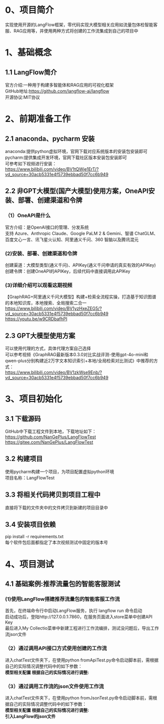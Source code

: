 # 0、项目简介
实现使用开源的LangFlow框架，零代码实现大模型相关应用如流量包体检智能客服、RAG应用等，并使用两种方式将创建的工作流集成到自己的项目中                                                   


# 1、基础概念
## 1.1 LangFlow简介  
官方介绍:一种用于构建多智能体和RAG应用的可视化框架                                 
GitHub地址:https://github.com/langflow-ai/langflow                           
开源协议:MIT协议                      


# 2、前期准备工作
## 2.1 anaconda、pycharm 安装   
anaconda:提供python虚拟环境，官网下载对应系统版本的安装包安装即可              
pycharm:提供集成开发环境，官网下载社区版本安装包安装即可            
可参考如下视频进行安装：              
https://www.bilibili.com/video/BV1tQWje1ErT/?vd_source=30acb5331e4f5739ebbad50f7cc6b949                     

## 2.2 非GPT大模型(国产大模型)使用方案，OneAPI安装、部署、创建渠道和令牌 
### （1）OneAPI是什么
官方介绍：是OpenAI接口的管理、分发系统             
支持 Azure、Anthropic Claude、Google PaLM 2 & Gemini、智谱 ChatGLM、百度文心一言、讯飞星火认知、阿里通义千问、360 智脑以及腾讯混元             
### (2)安装、部署、创建渠道和令牌   
创建渠道：大模型类型(通义千问)、APIKey(通义千问申请的真实有效的APIKey)                 
创建令牌：创建OneAPI的APIKey，后续代码中直接调用此APIKey                
### (3)详细介绍可以观看这期视频 
【GraphRAG+阿里通义千问大模型】构建+检索全流程实操，打造基于知识图谱的本地知识库，本地搜索、全局搜索二合一          
https://www.bilibili.com/video/BV1yzHxeZEG5/?vd_source=30acb5331e4f5739ebbad50f7cc6b949            
https://youtu.be/w9CRDbafhPI                 

## 2.3 GPT大模型使用方案            
可以使用代理的方式，具体代理方案自己选择                          
可以参考视频《GraphRAG最新版本0.3.0对比实战评测-使用gpt-4o-mini和qwen-plus分别构建近2万字文本知识索引+本地/全局检索对比测试》中推荐的方式：                      
https://www.bilibili.com/video/BV1zkWse9Enb/?vd_source=30acb5331e4f5739ebbad50f7cc6b949                           
                            

# 3、项目初始化
## 3.1 下载源码
GitHub中下载工程文件到本地，下载地址如下：                
https://github.com/NanGePlus/LangFlowTest          
https://gitee.com/NanGePlus/LangFlowTest   

## 3.2 构建项目
使用pycharm构建一个项目，为项目配置虚拟python环境               
项目名称：LangFlowTest                 

## 3.3 将相关代码拷贝到项目工程中           
直接将下载的文件夹中的文件拷贝到新建的项目目录中               

## 3.4 安装项目依赖          
pip install -r requirements.txt            
每个软件包后面都指定了本次视频测试中固定的版本号           

# 4、项目测试          
## 4.1 基础案例:推荐流量包的智能客服测试
### (1)使用LangFlow搭建推荐流量包的智能客服工作流
首先，在终端命令行中启动LangFlow服务，执行 langflow run 命令启动                   
启动成功后，登陆http://127.0.0.1:7860，在服务页面进入store菜单中创建API Key                            
最后进入My Collectio菜单中新建工程进行工作流编排，测试没问题后，导出工作流json文件                     

### （2）通过调用API接口方式使用创建的工作流
进入chatTest文件夹下，在使用python fromApiTest.py命令启动脚本前，需根据自己的实际情况调整代码中的如下参数：                        
**模型相关配置 根据自己的实际情况进行调整:**                            

### （3）通过调用工作流的json文件使用工作流
进入chatTest文件夹下，在使用python fromJsonTest.py命令启动脚本前，需根据自己的实际情况调整代码中的如下参数：                             
**模型相关配置 根据自己的实际情况进行调整:**           
**引入LangFlow的json文件**            

